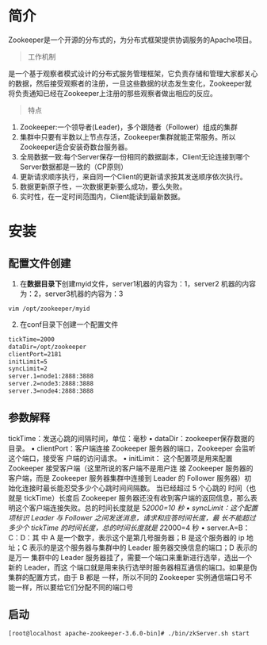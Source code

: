 # 简介

Zookeeper是一个开源的分布式的，为分布式框架提供协调服务的Apache项目。

> 工作机制

是一个基于观察者模式设计的分布式服务管理框架，它负责存储和管理大家都关心的数据，然后接受观察者的注册，一旦这些数据的状态发生变化，Zookeeper就将负责通知已经在Zookeeper上注册的那些观察者做出相应的反应。

> 特点

1. Zookeeper:一个领导者(Leader)，多个跟随者（Follower）组成的集群
2. 集群中只要有半数以上节点存活，Zookeeper集群就能正常服务。所以Zookeeper适合安装奇数台服务器。
3. 全局数据一致:每个Server保存一份相同的数据副本，Client无论连接到哪个Server数据都是一致的（CP原则）
4. 更新请求顺序执行，来自同一个Client的更新请求按其发送顺序依次执行。
5. 数据更新原子性，一次数据更新要么成功，要么失败。
6. 实时性，在一定时间范围内，Client能读到最新数据。

# 安装

## 配置文件创建

1. 在**数据目录下**创建myid文件，server1机器的内容为：1，server2
   机器的内容为：2，server3机器的内容为：3

```shell
vim /opt/zookeeper/myid
```

2. 在conf目录下创建一个配置文件

```tex
tickTime=2000
dataDir=/opt/zookeeper
clientPort=2181
initLimit=5
syncLimit=2
server.1=node1:2888:3888
server.2=node3:2888:3888
server.3=node4:2888:3888
```

## 参数解释

tickTime：发送心跳的间隔时间，单位：毫秒
• dataDir：zookeeper保存数据的目录。
• clientPort：客户端连接 Zookeeper 服务器的端口，Zookeeper 会监听这个端口，接受客
户端的访问请求。
• initLimit： 这个配置项是用来配置 Zookeeper 接受客户端（这里所说的客户端不是用户连
接 Zookeeper 服务器的客户端，而是 Zookeeper 服务器集群中连接到 Leader 的
Follower 服务器）初始化连接时最长能忍受多少个心跳时间间隔数。 当已经超过 5 个心跳的
时间（也就是 tickTime）长度后 Zookeeper 服务器还没有收到客户端的返回信息，那么表
明这个客户端连接失败。总的时间长度就是 5*2000=10 秒
• syncLimit：这个配置项标识 Leader 与 Follower 之间发送消息，请求和应答时间长度，最
长不能超过多少个 tickTime 的时间长度，总的时间长度就是 2*2000=4 秒
• server.A=B：C：D：其 中 A 是一个数字，表示这个是第几号服务器；B 是这个服务器的 ip
地址；C 表示的是这个服务器与集群中的 Leader 服务器交换信息的端口；D 表示的是万一
集群中的 Leader 服务器挂了，需要一个端口来重新进行选举，选出一个新的 Leader，而这
个端口就是用来执行选举时服务器相互通信的端口。如果是伪集群的配置方式，由于 B 都是
一样，所以不同的 Zookeeper 实例通信端口号不能一样，所以要给它们分配不同的端口号

## 启动

```shell
[root@localhost apache-zookeeper-3.6.0-bin]# ./bin/zkServer.sh start
```

